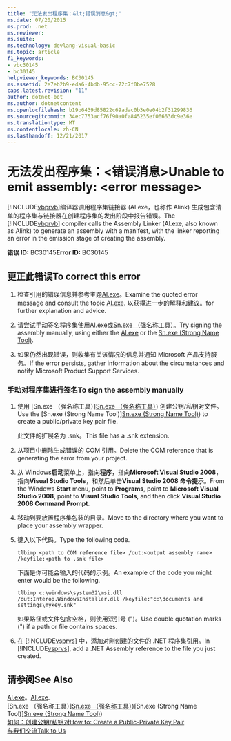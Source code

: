 ```yaml
---
title: "无法发出程序集：&lt;错误消息&gt;"
ms.date: 07/20/2015
ms.prod: .net
ms.reviewer: 
ms.suite: 
ms.technology: devlang-visual-basic
ms.topic: article
f1_keywords:
- vbc30145
- bc30145
helpviewer_keywords: BC30145
ms.assetid: 2e7eb2b9-eda6-4bdb-95cc-72c7f0be7528
caps.latest.revision: "11"
author: dotnet-bot
ms.author: dotnetcontent
ms.openlocfilehash: b19b6439d85822c69adac0b3e0e04b2f31299836
ms.sourcegitcommit: 34ec7753acf76f90a0fa845235ef06663dc9e36e
ms.translationtype: MT
ms.contentlocale: zh-CN
ms.lasthandoff: 12/21/2017
---
```

# <a name="unable-to-emit-assembly-lterror-messagegt"></a><span data-ttu-id="4f0e6-102">无法发出程序集：&lt;错误消息&gt;</span><span class="sxs-lookup"><span data-stu-id="4f0e6-102">Unable to emit assembly: &lt;error message&gt;</span></span>
<span data-ttu-id="4f0e6-103">[!INCLUDE[vbprvb](~/includes/vbprvb-md.md)]编译器调用程序集链接器 (Al.exe，也称作 Alink) 生成包含清单的程序集与链接器在创建程序集的发出阶段中报告错误。</span><span class="sxs-lookup"><span data-stu-id="4f0e6-103">The [!INCLUDE[vbprvb](~/includes/vbprvb-md.md)] compiler calls the Assembly Linker (Al.exe, also known as Alink) to generate an assembly with a manifest, with the linker reporting an error in the emission stage of creating the assembly.</span></span>  
  
 <span data-ttu-id="4f0e6-104">**错误 ID:** BC30145</span><span class="sxs-lookup"><span data-stu-id="4f0e6-104">**Error ID:** BC30145</span></span>  
  
## <a name="to-correct-this-error"></a><span data-ttu-id="4f0e6-105">更正此错误</span><span class="sxs-lookup"><span data-stu-id="4f0e6-105">To correct this error</span></span>  
  
1.  <span data-ttu-id="4f0e6-106">检查引用的错误信息并参考主题[Al.exe](../../../framework/tools/al-exe-assembly-linker.md)。</span><span class="sxs-lookup"><span data-stu-id="4f0e6-106">Examine the quoted error message and consult the topic [Al.exe](../../../framework/tools/al-exe-assembly-linker.md).</span></span> <span data-ttu-id="4f0e6-107">以获得进一步的解释和建议。</span><span class="sxs-lookup"><span data-stu-id="4f0e6-107">for further explanation and advice.</span></span>  
  
2.  <span data-ttu-id="4f0e6-108">请尝试手动签名程序集使用[Al.exe](../../../framework/tools/al-exe-assembly-linker.md)或[Sn.exe （强名称工具）](../../../framework/tools/sn-exe-strong-name-tool.md)。</span><span class="sxs-lookup"><span data-stu-id="4f0e6-108">Try signing the assembly manually, using either the [Al.exe](../../../framework/tools/al-exe-assembly-linker.md) or the [Sn.exe (Strong Name Tool)](../../../framework/tools/sn-exe-strong-name-tool.md).</span></span>  
  
3.  <span data-ttu-id="4f0e6-109">如果仍然出现错误，则收集有关该情况的信息并通知 Microsoft 产品支持服务。</span><span class="sxs-lookup"><span data-stu-id="4f0e6-109">If the error persists, gather information about the circumstances and notify Microsoft Product Support Services.</span></span>  
  
### <a name="to-sign-the-assembly-manually"></a><span data-ttu-id="4f0e6-110">手动对程序集进行签名</span><span class="sxs-lookup"><span data-stu-id="4f0e6-110">To sign the assembly manually</span></span>  
  
1.  <span data-ttu-id="4f0e6-111">使用 [Sn.exe （强名称工具）][Sn.exe （强名称工具）](../../../framework/tools/sn-exe-strong-name-tool.md)) 创建公钥/私钥对文件。</span><span class="sxs-lookup"><span data-stu-id="4f0e6-111">Use the [Sn.exe (Strong Name Tool)][Sn.exe (Strong Name Tool)](../../../framework/tools/sn-exe-strong-name-tool.md)) to create a public/private key pair file.</span></span>  
  
     <span data-ttu-id="4f0e6-112">此文件的扩展名为 .snk。</span><span class="sxs-lookup"><span data-stu-id="4f0e6-112">This file has a .snk extension.</span></span>  
  
2.  <span data-ttu-id="4f0e6-113">从项目中删除生成错误的 COM 引用。</span><span class="sxs-lookup"><span data-stu-id="4f0e6-113">Delete the COM reference that is generating the error from your project.</span></span>  
  
3.  <span data-ttu-id="4f0e6-114">从 Windows**启动**菜单上，指向**程序**，指向**Microsoft Visual Studio 2008**，指向**Visual Studio Tools**，和然后单击**Visual Studio 2008 命令提示**。</span><span class="sxs-lookup"><span data-stu-id="4f0e6-114">From the Windows **Start** menu, point to **Programs**, point to **Microsoft Visual Studio 2008**, point to **Visual Studio Tools**, and then click **Visual Studio 2008 Command Prompt**.</span></span>  
  
4.  <span data-ttu-id="4f0e6-115">移动到要放置程序集包装的目录。</span><span class="sxs-lookup"><span data-stu-id="4f0e6-115">Move to the directory where you want to place your assembly wrapper.</span></span>  
  
5.  <span data-ttu-id="4f0e6-116">键入以下代码。</span><span class="sxs-lookup"><span data-stu-id="4f0e6-116">Type the following code.</span></span>  
  
    ```  
    tlbimp <path to COM reference file> /out:<output assembly name> /keyfile:<path to .snk file>  
    ```  
  
     <span data-ttu-id="4f0e6-117">下面是你可能会输入的代码的示例。</span><span class="sxs-lookup"><span data-stu-id="4f0e6-117">An example of the code you might enter would be the following.</span></span>  
  
    ```  
    tlbimp c:\windows\system32\msi.dll /out:Interop.WindowsInstaller.dll /keyfile:"c:\documents and settings\mykey.snk"  
    ```  
  
     <span data-ttu-id="4f0e6-118">如果路径或文件包含空格，则使用双引号 (")。</span><span class="sxs-lookup"><span data-stu-id="4f0e6-118">Use double quotation marks (") if a path or file contains spaces.</span></span>  
  
6.  <span data-ttu-id="4f0e6-119">在 [!INCLUDE[vsprvs](~/includes/vsprvs-md.md)] 中，添加对刚创建的文件的 .NET 程序集引用。</span><span class="sxs-lookup"><span data-stu-id="4f0e6-119">In [!INCLUDE[vsprvs](~/includes/vsprvs-md.md)], add a .NET Assembly reference to the file you just created.</span></span>  
  
## <a name="see-also"></a><span data-ttu-id="4f0e6-120">请参阅</span><span class="sxs-lookup"><span data-stu-id="4f0e6-120">See Also</span></span>  
 
 <span data-ttu-id="4f0e6-121">[Al.exe](../../../framework/tools/al-exe-assembly-linker.md)。</span><span class="sxs-lookup"><span data-stu-id="4f0e6-121">[Al.exe](../../../framework/tools/al-exe-assembly-linker.md).</span></span>  
 <span data-ttu-id="4f0e6-122">[Sn.exe （强名称工具）][Sn.exe （强名称工具）](../../../framework/tools/sn-exe-strong-name-tool.md))</span><span class="sxs-lookup"><span data-stu-id="4f0e6-122">[Sn.exe (Strong Name Tool)][Sn.exe (Strong Name Tool)](../../../framework/tools/sn-exe-strong-name-tool.md))</span></span>  
 [<span data-ttu-id="4f0e6-123">如何：创建公钥/私钥对</span><span class="sxs-lookup"><span data-stu-id="4f0e6-123">How to: Create a Public-Private Key Pair</span></span>](../../../framework/app-domains/how-to-create-a-public-private-key-pair.md)  
 [<span data-ttu-id="4f0e6-124">与我们交流</span><span class="sxs-lookup"><span data-stu-id="4f0e6-124">Talk to Us</span></span>](/visualstudio/ide/talk-to-us)
